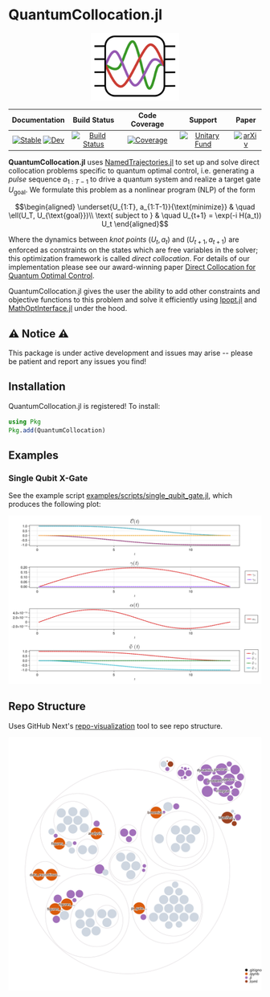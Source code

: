 # QuantumCollocation.jl

<div align="center"> <a href="https://github.com/aarontrowbridge/Piccolo.jl">
    <img src="assets/logo.svg" alt="logo" width="35%"/>
</a> </div>


<div align="center">

| **Documentation** | **Build Status** | **Code Coverage** | **Support** | **Paper** |
|:-----------------:|:----------------:|:-----------------:| :----------:|:--------:|
| [![Stable](https://img.shields.io/badge/docs-stable-blue.svg)](https://aarontrowbridge.github.io/QuantumCollocation.jl/stable/) [![Dev](https://img.shields.io/badge/docs-dev-blue.svg)](https://aarontrowbridge.github.io/QuantumCollocation.jl/dev/) | [![Build Status](https://github.com/aarontrowbridge/QuantumCollocation.jl/actions/workflows/CI.yml/badge.svg?branch=main)](https://github.com/aarontrowbridge/QuantumCollocation.jl/actions/workflows/CI.yml?query=branch%3Amain) | [![Coverage](https://codecov.io/gh/aarontrowbridge/QuantumCollocation.jl/branch/main/graph/badge.svg)](https://codecov.io/gh/aarontrowbridge/QuantumCollocation.jl)| [![Unitary Fund](https://img.shields.io/badge/Supported%20By-Unitary%20Fund-FFFF00.svg)](https://unitary.fund) | [![arXiv](https://img.shields.io/badge/arXiv-2305.03261-b31b1b.svg)](https://arxiv.org/abs/2305.03261)

</div>


**QuantumCollocation.jl** uses [NamedTrajectories.jl](https://github.com/aarontrowbridge/NamedTrajectories.jl) to set up and solve direct collocation problems specific to quantum optimal control, i.e. generating a *pulse* sequence $a_{1:T-1}$ to drive a quantum system and realize a target gate $U_{\text{goal}}$. We formulate this problem as a nonlinear program (NLP) of the form

```math
\begin{aligned}
\underset{U_{1:T}, a_{1:T-1}}{\text{minimize}} & \quad \ell(U_T, U_{\text{goal}})\\
\text{ subject to } & \quad U_{t+1} = \exp(-i H(a_t)) U_t 
\end{aligned}
```

Where the dynamics between *knot points* $(U_t, a_t)$ and $(U_{t+1}, a_{t+1})$ are enforced as constraints on the states which are free variables in the solver; this optimization framework is called *direct collocation*.  For details of our implementation please see our award-winning paper [Direct Collocation for Quantum Optimal Control](https://arxiv.org/abs/2305.03261). 

QuantumCollocation.jl gives the user the ability to add other constraints and objective functions to this problem and solve it efficiently using [Ipopt.jl](https://github.com/jump-dev/Ipopt.jl) and [MathOptInterface.jl](https://github.com/jump-dev/MathOptInterface.jl) under the hood.

## :warning: Notice :warning:

This package is under active development and issues may arise -- please be patient and report any issues you find!

## Installation

QuantumCollocation.jl is registered! To install:

```julia
using Pkg
Pkg.add(QuantumCollocation)
```

## Examples

### Single Qubit X-Gate
See the example script [examples/scripts/single_qubit_gate.jl](examples/scripts/single_qubit_gate.jl), which  produces the following plot:

![Single Qubit X-Gate](images/T_100_Q_1000_iter_1000_00004_fidelity_0.9999999999994745.png)

## Repo Structure

Uses GitHub Next's [repo-visualization](https://githubnext.com/projects/repo-visualization/) tool to see repo structure.

![Repo Structure](images/diagram.svg)

